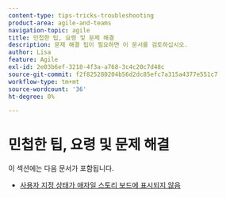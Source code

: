 ```yaml
---
content-type: tips-tricks-troubleshooting
product-area: agile-and-teams
navigation-topic: agile
title: 민첩한 팁, 요령 및 문제 해결
description: 문제 해결 팁이 필요하면 이 문서를 검토하십시오.
author: Lisa
feature: Agile
exl-id: 2e03b6ef-3218-4f3a-a768-3c4c20c7d48c
source-git-commit: f2f825280204b56d2dc85efc7a315a4377e551c7
workflow-type: tm+mt
source-wordcount: '36'
ht-degree: 0%

---
```


# 민첩한 팁, 요령 및 문제 해결

이 섹션에는 다음 문서가 포함됩니다.

* [사용자 지정 상태가 애자일 스토리 보드에 표시되지 않음](../../agile/tips-tricks-and-troubleshooting/custom-status-does-not-show.md)

